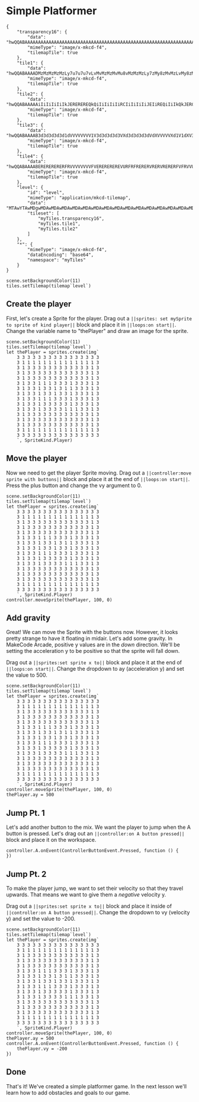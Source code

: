 # Simple Platformer

```jres
{
    "transparency16": {
        "data": "hwQQABAAAAAAAAAAAAAAAAAAAAAAAAAAAAAAAAAAAAAAAAAAAAAAAAAAAAAAAAAAAAAAAAAAAAAAAAAAAAAAAAAAAAAAAAAAAAAAAAAAAAAAAAAAAAAAAAAAAAAAAAAAAAAAAAAAAAAAAAAAAAAAAAAAAAAAAAAAAAAAAAAAAAAAAAAAAAAAAA==",
        "mimeType": "image/x-mkcd-f4",
        "tilemapTile": true
    },
    "tile1": {
        "data": "hwQQABAAAADMzMzMzMzMzLy7u7u7u7vLvMvMzMzMvMu8vMzMzMzLy7zMy8zMvMzLvMy8zMzLzMu8zMzLvMzMy7zMzLzLzMzLvMzMvMvMzMu8zMzLvMzMy7zMvMzMy8zLvMzLzMy8zMu8vMzMzMzLy7zLzMzMzLzLvLu7u7u7u8vMzMzMzMzMzA==",
        "mimeType": "image/x-mkcd-f4",
        "tilemapTile": true
    },
    "tile2": {
        "data": "hwQQABAAAAAiIiIiIiIiIkJEREREREQkQiIiIiIiIiRCIiIiIiIiJEIiREQiIiIkQkJERCIkJCRCQiREJCQkJEJCREQiQiIkQkJERCRCIiRCQiREIiQkJEIiREQkJCQkQiIiIiIiIiRCIiIiIiIiJEIiIiIiIiIkQkRERERERCQiIiIiIiIiIg==",
        "mimeType": "image/x-mkcd-f4",
        "tilemapTile": true
    },
    "tile3": {
        "data": "hwQQABAAAAB3d3d3d3d3d1dVVVVVVVV1V3d3d3d3d3VXd3d3d3d3dVdXVVVVVXd1V1dXV3d3d3VXV3VVd3d3dVdXV1d3d3d1V3d1dXV3d3VXd1VXdXd3dVd3dXV1d3d1V3dVVXV3d3VXd3d3d3d3dVd3d3d3d3d1V1VVVVVVVXV3d3d3d3d3dw==",
        "mimeType": "image/x-mkcd-f4",
        "tilemapTile": true
    },
    "tile4": {
        "data": "hwQQABAAAABERERERERERFRVVVVVVVVFVEREREREREVURFRFRERERVRERVRERERFVFRVVUVEREVUVFVVVURFRVRUVVVVVUVFVFRVVVVVRUVUVFVVVURFRVRUVVVFRERFVERFVEREREVURFRFRERERVRERERERERFVFVVVVVVVUVERERERERERA==",
        "mimeType": "image/x-mkcd-f4",
        "tilemapTile": true
    },
    "level": {
        "id": "level",
        "mimeType": "application/mkcd-tilemap",
        "data": "MTAwYTAwMDgwMDAwMDAwMDAwMDAwMDAwMDAwMDAwMDAwMDAwMDAwMDAwMDAwMDAwMDAwMDAwMDAwMDAwMDAwMDAwMDAwMDAwMDAwMDAwMDAwMDAwMDAwMDAwMDAwMDAwMDAwMDAwMDAwMDAwMDAwMDAwMDAwMDAwMDAwMDAwMDAwMDAxMDEwMTAxMDEwMTAyMDIwMjAxMDEwMTAxMDEwMTAxMDEwMTAxMDEwMDAwMDAwMDAwMDAwMDAwMDAwMDAwMDAwMDAwMDAwMDAwMDAwMDAwMDAwMDAwMDAwMDAwMDAwMDAwMDAyMjIyMjIwMDIwMjIyMjIyMjIyMg==",
        "tileset": [
            "myTiles.transparency16",
            "myTiles.tile1",
            "myTiles.tile2"
        ]
    },
    "*": {
        "mimeType": "image/x-mkcd-f4",
        "dataEncoding": "base64",
        "namespace": "myTiles"
    }
}
```

```template
scene.setBackgroundColor(11)
tiles.setTilemap(tilemap`level`)
```

## Create the player

First, let's create a Sprite for the player.
Drag out a ``||sprites: set mySprite to sprite of kind player||``
block and place it in ``||loops:on start||``.
Change the variable name to "thePlayer" and draw an image for the sprite.

```blocks
scene.setBackgroundColor(11)
tiles.setTilemap(tilemap`level`)
let thePlayer = sprites.create(img`
    3 3 3 3 3 3 3 3 3 3 3 3 3 3 3 3
    3 1 1 1 1 1 1 1 1 1 1 1 1 1 1 3
    3 1 3 3 3 3 3 3 3 3 3 3 3 3 1 3
    3 1 3 3 3 3 3 3 3 3 3 3 3 3 1 3
    3 1 3 3 3 3 3 3 3 3 3 3 3 3 1 3
    3 1 3 3 1 1 1 3 3 3 1 3 3 3 1 3
    3 1 3 3 1 3 3 1 3 1 1 3 3 3 1 3
    3 1 3 3 1 3 3 1 3 3 1 3 3 3 1 3
    3 1 3 3 1 1 1 3 3 3 1 3 3 3 1 3
    3 1 3 3 1 3 3 3 3 3 1 3 3 3 1 3
    3 1 3 3 1 3 3 3 3 1 1 1 3 3 1 3
    3 1 3 3 3 3 3 3 3 3 3 3 3 3 1 3
    3 1 3 3 3 3 3 3 3 3 3 3 3 3 1 3
    3 1 3 3 3 3 3 3 3 3 3 3 3 3 1 3
    3 1 1 1 1 1 1 1 1 1 1 1 1 1 1 3
    3 3 3 3 3 3 3 3 3 3 3 3 3 3 3 3
    `, SpriteKind.Player)
```

## Move the player

Now we need to get the player Sprite moving.
Drag out a ``||controller:move sprite with buttons||``
block and place it at the end of ``||loops:on start||``.
Press the plus button and change the vy argument to 0.

```blocks
scene.setBackgroundColor(11)
tiles.setTilemap(tilemap`level`)
let thePlayer = sprites.create(img`
    3 3 3 3 3 3 3 3 3 3 3 3 3 3 3 3
    3 1 1 1 1 1 1 1 1 1 1 1 1 1 1 3
    3 1 3 3 3 3 3 3 3 3 3 3 3 3 1 3
    3 1 3 3 3 3 3 3 3 3 3 3 3 3 1 3
    3 1 3 3 3 3 3 3 3 3 3 3 3 3 1 3
    3 1 3 3 1 1 1 3 3 3 1 3 3 3 1 3
    3 1 3 3 1 3 3 1 3 1 1 3 3 3 1 3
    3 1 3 3 1 3 3 1 3 3 1 3 3 3 1 3
    3 1 3 3 1 1 1 3 3 3 1 3 3 3 1 3
    3 1 3 3 1 3 3 3 3 3 1 3 3 3 1 3
    3 1 3 3 1 3 3 3 3 1 1 1 3 3 1 3
    3 1 3 3 3 3 3 3 3 3 3 3 3 3 1 3
    3 1 3 3 3 3 3 3 3 3 3 3 3 3 1 3
    3 1 3 3 3 3 3 3 3 3 3 3 3 3 1 3
    3 1 1 1 1 1 1 1 1 1 1 1 1 1 1 3
    3 3 3 3 3 3 3 3 3 3 3 3 3 3 3 3
    `, SpriteKind.Player)
controller.moveSprite(thePlayer, 100, 0)
```

## Add gravity

Great! We can move the Sprite with the buttons now.
However, it looks pretty strange to have it floating in midair.
Let's add some gravity.
In MakeCode Arcade, positive y values are in the *down* direction.
We'll be setting the acceleration y to be positive so that the sprite will fall down.

Drag out a ``||sprites:set sprite x to||`` block and place it at the end of ``||loops:on start||``.
Change the dropdown to ay (acceleration y) and set the value to 500.



```blocks
scene.setBackgroundColor(11)
tiles.setTilemap(tilemap`level`)
let thePlayer = sprites.create(img`
    3 3 3 3 3 3 3 3 3 3 3 3 3 3 3 3
    3 1 1 1 1 1 1 1 1 1 1 1 1 1 1 3
    3 1 3 3 3 3 3 3 3 3 3 3 3 3 1 3
    3 1 3 3 3 3 3 3 3 3 3 3 3 3 1 3
    3 1 3 3 3 3 3 3 3 3 3 3 3 3 1 3
    3 1 3 3 1 1 1 3 3 3 1 3 3 3 1 3
    3 1 3 3 1 3 3 1 3 1 1 3 3 3 1 3
    3 1 3 3 1 3 3 1 3 3 1 3 3 3 1 3
    3 1 3 3 1 1 1 3 3 3 1 3 3 3 1 3
    3 1 3 3 1 3 3 3 3 3 1 3 3 3 1 3
    3 1 3 3 1 3 3 3 3 1 1 1 3 3 1 3
    3 1 3 3 3 3 3 3 3 3 3 3 3 3 1 3
    3 1 3 3 3 3 3 3 3 3 3 3 3 3 1 3
    3 1 3 3 3 3 3 3 3 3 3 3 3 3 1 3
    3 1 1 1 1 1 1 1 1 1 1 1 1 1 1 3
    3 3 3 3 3 3 3 3 3 3 3 3 3 3 3 3
    `, SpriteKind.Player)
controller.moveSprite(thePlayer, 100, 0)
thePlayer.ay = 500
```

## Jump Pt. 1

Let's add another button to the mix.
We want the player to jump when the A button is pressed.
Let's drag out an ``||controller:on A button pressed||`` block and place it on the workspace.

```blocks
controller.A.onEvent(ControllerButtonEvent.Pressed, function () {
})
```

## Jump Pt. 2

To make the player jump, we want to set their velocity so that they travel upwards.
That means we want to give them a *negative* velocity y.

Drag out a ``||sprites:set sprite x to||`` block and place it inside of ``||controller:on A button pressed||``.
Change the dropdown to vy (velocity y) and set the value to -200.

```blocks
scene.setBackgroundColor(11)
tiles.setTilemap(tilemap`level`)
let thePlayer = sprites.create(img`
    3 3 3 3 3 3 3 3 3 3 3 3 3 3 3 3
    3 1 1 1 1 1 1 1 1 1 1 1 1 1 1 3
    3 1 3 3 3 3 3 3 3 3 3 3 3 3 1 3
    3 1 3 3 3 3 3 3 3 3 3 3 3 3 1 3
    3 1 3 3 3 3 3 3 3 3 3 3 3 3 1 3
    3 1 3 3 1 1 1 3 3 3 1 3 3 3 1 3
    3 1 3 3 1 3 3 1 3 1 1 3 3 3 1 3
    3 1 3 3 1 3 3 1 3 3 1 3 3 3 1 3
    3 1 3 3 1 1 1 3 3 3 1 3 3 3 1 3
    3 1 3 3 1 3 3 3 3 3 1 3 3 3 1 3
    3 1 3 3 1 3 3 3 3 1 1 1 3 3 1 3
    3 1 3 3 3 3 3 3 3 3 3 3 3 3 1 3
    3 1 3 3 3 3 3 3 3 3 3 3 3 3 1 3
    3 1 3 3 3 3 3 3 3 3 3 3 3 3 1 3
    3 1 1 1 1 1 1 1 1 1 1 1 1 1 1 3
    3 3 3 3 3 3 3 3 3 3 3 3 3 3 3 3
    `, SpriteKind.Player)
controller.moveSprite(thePlayer, 100, 0)
thePlayer.ay = 500
controller.A.onEvent(ControllerButtonEvent.Pressed, function () {
    thePlayer.vy = -200
})
```

## Done

That's it! We've created a simple platformer game.
In the next lesson we'll learn how to add obstacles and goals to our game.